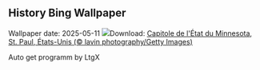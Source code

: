 ## History Bing Wallpaper
Wallpaper date: 2025-05-11
![](https://www.bing.com/th?id=OHR.MinnesotaRotunda_FR-CA0618783883_UHD.jpg&w=1000)Download: [Capitole de l'État du Minnesota, St. Paul, États-Unis (© lavin photography/Getty Images)](https://www.bing.com/th?id=OHR.MinnesotaRotunda_FR-CA0618783883_UHD.jpg)

Auto get programm by LtgX
